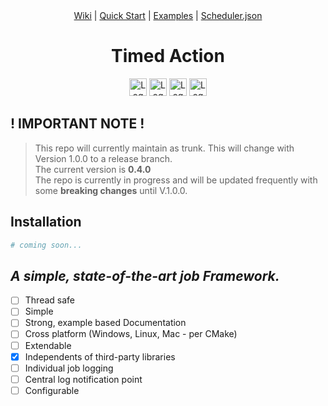 <div align="center">
<a href="https://github.com/CodebyCR/TimedAction/wiki">Wiki</a> 
| 
<a href="QuickStart.md">Quick Start</a>
|
<a href="examples">Examples</a>
|
<a href="[scheduler.json](https://github.com/CodebyCR/TimedAction/wiki/Configuration#example-schedulerjson)">Scheduler.json</a>
</div>

<h1 align="center">Timed Action</h1>


<div align="center">
    <img height="28" src="https://img.shields.io/badge/C%2B%2B-00599C?style=for-the-badge&logo=c%2B%2B&logoColor=white" alt="Logo" >
    <img height="28" src="https://img.shields.io/badge/SonarLint-CB2029?style=for-the-badge&logo=sonarlint&logoColor=white" alt="Logo">
    <img height="28" src="https://img.shields.io/badge/CMake-064F8C?style=for-the-badge&logo=cmake&logoColor=white" alt="Logo">
    <img height="28" src="https://img.shields.io/github/license/CodeByCR/TimedAction?style=for-the-badge" alt="Logo">
</div>

## ! IMPORTANT NOTE !

> This repo will currently maintain as trunk. This will change with Version 1.0.0 to a release branch.<br/>
> The current version is <b>0.4.0</b><br/>
> The repo is currently in progress and will be updated frequently with some <b>breaking changes</b> until V.1.0.0.<br/>

## Installation

```bash
# coming soon...
```

## _A simple, state-of-the-art job Framework._

- [ ] Thread safe
- [ ] Simple
- [ ] Strong, example based Documentation
- [ ] Cross platform (Windows, Linux, Mac - per CMake)
- [ ] Extendable
- [x] Independents of third-party libraries
- [ ] Individual job logging
- [ ] Central log notification point
- [ ] Configurable
